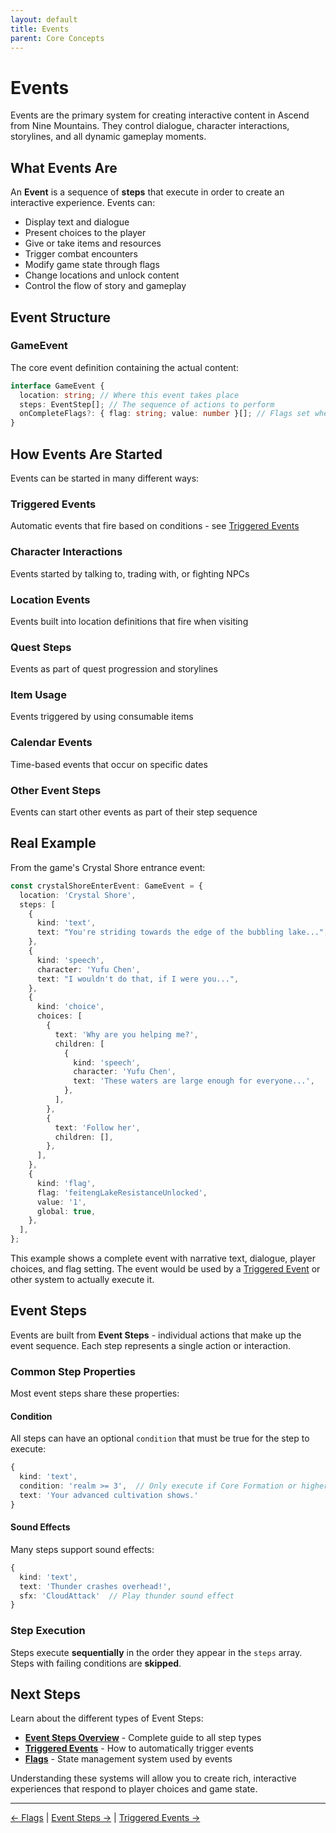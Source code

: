 ```yaml
---
layout: default
title: Events
parent: Core Concepts
---
```


# Events

Events are the primary system for creating interactive content in Ascend from Nine Mountains. They control dialogue, character interactions, storylines, and all dynamic gameplay moments.

## What Events Are

An **Event** is a sequence of **steps** that execute in order to create an interactive experience. Events can:

- Display text and dialogue
- Present choices to the player
- Give or take items and resources
- Trigger combat encounters
- Modify game state through flags
- Change locations and unlock content
- Control the flow of story and gameplay

## Event Structure

### GameEvent

The core event definition containing the actual content:

```typescript
interface GameEvent {
  location: string; // Where this event takes place
  steps: EventStep[]; // The sequence of actions to perform
  onCompleteFlags?: { flag: string; value: number }[]; // Flags set when event ends
}
```

## How Events Are Started

Events can be started in many different ways:

### Triggered Events

Automatic events that fire based on conditions - see [Triggered Events](/concepts/concepts-triggered-events/)

### Character Interactions

Events started by talking to, trading with, or fighting NPCs

### Location Events

Events built into location definitions that fire when visiting

### Quest Steps

Events as part of quest progression and storylines

### Item Usage

Events triggered by using consumable items

### Calendar Events

Time-based events that occur on specific dates

### Other Event Steps

Events can start other events as part of their step sequence

## Real Example

From the game's Crystal Shore entrance event:

```typescript
const crystalShoreEnterEvent: GameEvent = {
  location: 'Crystal Shore',
  steps: [
    {
      kind: 'text',
      text: "You're striding towards the edge of the bubbling lake...",
    },
    {
      kind: 'speech',
      character: 'Yufu Chen',
      text: "I wouldn't do that, if I were you...",
    },
    {
      kind: 'choice',
      choices: [
        {
          text: 'Why are you helping me?',
          children: [
            {
              kind: 'speech',
              character: 'Yufu Chen',
              text: 'These waters are large enough for everyone...',
            },
          ],
        },
        {
          text: 'Follow her',
          children: [],
        },
      ],
    },
    {
      kind: 'flag',
      flag: 'feitengLakeResistanceUnlocked',
      value: '1',
      global: true,
    },
  ],
};
```

This example shows a complete event with narrative text, dialogue, player choices, and flag setting. The event would be used by a [Triggered Event](concepts-triggered-events.md) or other system to actually execute it.

## Event Steps

Events are built from **Event Steps** - individual actions that make up the event sequence. Each step represents a single action or interaction.

### Common Step Properties

Most event steps share these properties:

#### Condition

All steps can have an optional `condition` that must be true for the step to execute:

```typescript
{
  kind: 'text',
  condition: 'realm >= 3',  // Only execute if Core Formation or higher
  text: 'Your advanced cultivation shows.'
}
```

#### Sound Effects

Many steps support sound effects:

```typescript
{
  kind: 'text',
  text: 'Thunder crashes overhead!',
  sfx: 'CloudAttack'  // Play thunder sound effect
}
```

### Step Execution

Steps execute **sequentially** in the order they appear in the `steps` array. Steps with failing conditions are **skipped**.

## Next Steps

Learn about the different types of Event Steps:

- **[Event Steps Overview](/concepts/concepts-event-steps/)** - Complete guide to all step types
- **[Triggered Events](/concepts/concepts-triggered-events/)** - How to automatically trigger events
- **[Flags](/concepts/concepts-flags/)** - State management system used by events

Understanding these systems will allow you to create rich, interactive experiences that respond to player choices and game state.

---

[← Flags](/concepts/concepts-flags/) | [Event Steps →](/concepts/concepts-event-steps/) | [Triggered Events →](/concepts/concepts-triggered-events/)
